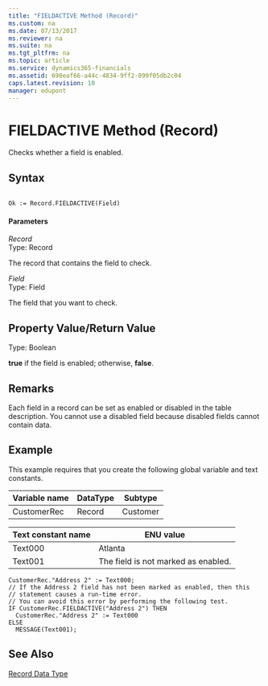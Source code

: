 ```yaml
---
title: "FIELDACTIVE Method (Record)"
ms.custom: na
ms.date: 07/13/2017
ms.reviewer: na
ms.suite: na
ms.tgt_pltfrm: na
ms.topic: article
ms.service: dynamics365-financials
ms.assetid: 690eaf66-a44c-4834-9ff2-099f05db2c04
caps.latest.revision: 10
manager: edupont
---
```


 

# FIELDACTIVE Method (Record)
Checks whether a field is enabled.  

## Syntax  

```  

Ok := Record.FIELDACTIVE(Field)  
```  

#### Parameters  
 *Record*  
 Type: Record  

 The record that contains the field to check.  

 *Field*  
 Type: Field  

 The field that you want to check.  

## Property Value/Return Value  
 Type: Boolean  

 **true** if the field is enabled; otherwise, **false**.  

## Remarks  
 Each field in a record can be set as enabled or disabled in the table description. You cannot use a disabled field because disabled fields cannot contain data.  

## Example  
 This example requires that you create the following global variable and text constants.  

|Variable name|DataType|Subtype|  
|-------------------|--------------|-------------|  
|CustomerRec|Record|Customer|  

|Text constant name|ENU value|  
|------------------------|---------------|  
|Text000|Atlanta|  
|Text001|The field is not marked as enabled.|  

```  
CustomerRec."Address 2" := Text000;  
// If the Address 2 field has not been marked as enabled, then this   
// statement causes a run-time error.  
// You can avoid this error by performing the following test.  
IF CustomerRec.FIELDACTIVE("Address 2") THEN  
  CustomerRec."Address 2" := Text000  
ELSE  
  MESSAGE(Text001);  
```  

## See Also  
 [Record Data Type](../datatypes/devenv-Record-Data-Type.md)
